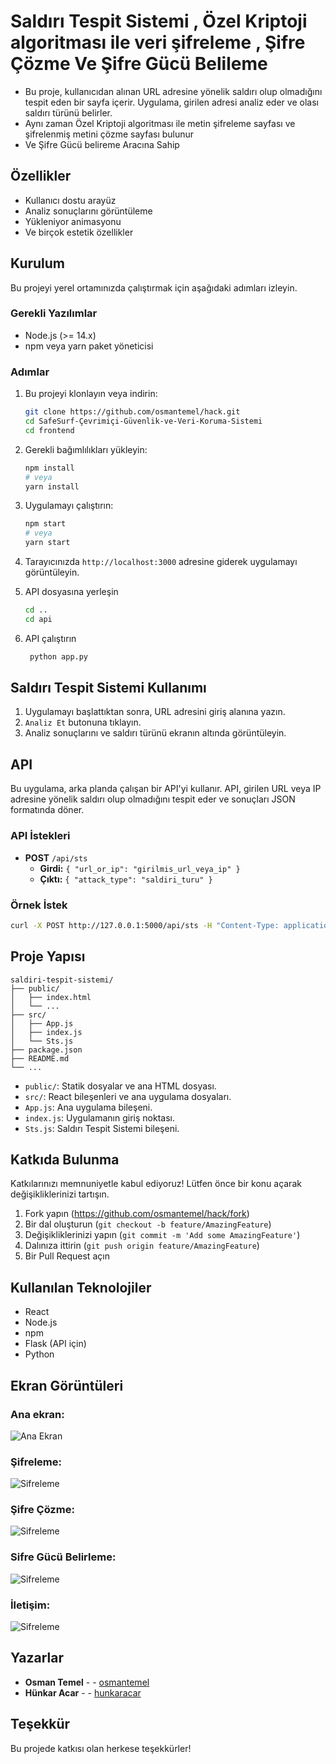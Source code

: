 
# Saldırı Tespit Sistemi , Özel Kriptoji algoritması ile veri şifreleme , Şifre Çözme Ve Şifre Gücü Belileme

- Bu proje, kullanıcıdan alınan URL adresine yönelik saldırı olup olmadığını tespit eden bir  sayfa içerir. Uygulama, girilen adresi analiz eder ve olası saldırı türünü belirler.
- Aynı zaman Özel Kriptoji algoritması ile metin şifreleme sayfası ve şifrelenmiş metini çözme sayfası bulunur
- Ve Şifre Gücü belireme Aracına Sahip
## Özellikler

- Kullanıcı dostu arayüz
- Analiz sonuçlarını görüntüleme
- Yükleniyor animasyonu
- Ve birçok estetik özellikler

## Kurulum

Bu projeyi yerel ortamınızda çalıştırmak için aşağıdaki adımları izleyin.

### Gerekli Yazılımlar

- Node.js (>= 14.x)
- npm veya yarn paket yöneticisi

### Adımlar

1. Bu projeyi klonlayın veya indirin:
   ```bash
   git clone https://github.com/osmantemel/hack.git
   cd SafeSurf-Çevrimiçi-Güvenlik-ve-Veri-Koruma-Sistemi
   cd frontend
   ```

2. Gerekli bağımlılıkları yükleyin:
   ```bash
   npm install
   # veya
   yarn install
   ```

3. Uygulamayı çalıştırın:
   ```bash
   npm start
   # veya
   yarn start
   ```
4. Tarayıcınızda `http://localhost:3000` adresine giderek uygulamayı görüntüleyin.

5. API dosyasına yerleşin
   ```bash
   cd ..
   cd api
   ```

6. API çalıştırın
   ```bash
    python app.py
   ```


## Saldırı Tespit Sistemi Kullanımı

1. Uygulamayı başlattıktan sonra, URL adresini giriş alanına yazın.
2. `Analiz Et` butonuna tıklayın.
3. Analiz sonuçlarını ve saldırı türünü ekranın altında görüntüleyin.

## API

Bu uygulama, arka planda çalışan bir API'yi kullanır. API, girilen URL veya IP adresine yönelik saldırı olup olmadığını tespit eder ve sonuçları JSON formatında döner.

### API İstekleri

- **POST** `/api/sts`
  - **Girdi:** `{ "url_or_ip": "girilmis_url_veya_ip" }`
  - **Çıktı:** `{ "attack_type": "saldiri_turu" }`

### Örnek İstek

```bash
curl -X POST http://127.0.0.1:5000/api/sts -H "Content-Type: application/json" -d '{"url_or_ip": "example.com"}'
```

## Proje Yapısı

```plaintext
saldiri-tespit-sistemi/
├── public/
│   ├── index.html
│   └── ...
├── src/
│   ├── App.js
│   ├── index.js
│   └── Sts.js
├── package.json
├── README.md
└── ...
```

- `public/`: Statik dosyalar ve ana HTML dosyası.
- `src/`: React bileşenleri ve ana uygulama dosyaları.
- `App.js`: Ana uygulama bileşeni.
- `index.js`: Uygulamanın giriş noktası.
- `Sts.js`: Saldırı Tespit Sistemi bileşeni.

## Katkıda Bulunma

Katkılarınızı memnuniyetle kabul ediyoruz! Lütfen önce bir konu açarak değişikliklerinizi tartışın.

1. Fork yapın (https://github.com/osmantemel/hack/fork)
2. Bir dal oluşturun (`git checkout -b feature/AmazingFeature`)
3. Değişikliklerinizi yapın (`git commit -m 'Add some AmazingFeature'`)
4. Dalınıza ittirin (`git push origin feature/AmazingFeature`)
5. Bir Pull Request açın



## Kullanılan Teknolojiler

- React
- Node.js
- npm 
- Flask (API için)
- Python

## Ekran Görüntüleri

### Ana ekran:
![Ana Ekran](resimler/image.png)

### Şifreleme:
![Sifreleme](resimler/sifrele.png)

### Şifre Çözme:
![Sifreleme](resimler/sifreCoz.png)

### Sifre Gücü Belirleme:
![Sifreleme](resimler/guc.png)

### İletişim:
![Sifreleme](resimler/iletişim.png)


## Yazarlar

- **Osman Temel** - - [osmantemel](https://github.com/osmantemel)
- **Hünkar Acar** - - [hunkaracar](https://github.com/hunkaracar)

## Teşekkür

Bu projede katkısı olan herkese teşekkürler!

